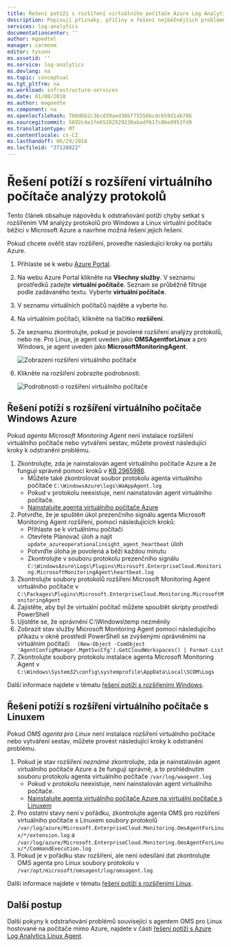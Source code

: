 ```yaml
---
title: Řešení potíží s rozšíření virtuálního počítače Azure Log Analytics | Microsoft Docs
description: Popisují příznaky, příčiny a řešení nejběžnějších problémů s rozšířením VM analýzy protokolů pro systém Windows a Linux virtuálních počítačích Azure.
services: log-analytics
documentationcenter: ''
author: mgoedtel
manager: carmonm
editor: tysonn
ms.assetid: ''
ms.service: log-analytics
ms.devlang: na
ms.topic: conceptual
ms.tgt_pltfrm: na
ms.workload: infrastructure-services
ms.date: 01/08/2018
ms.author: magoedte
ms.component: na
ms.openlocfilehash: 700d6b2c3bcd39aed38bf75556bcdcb59d1ab78b
ms.sourcegitcommit: 5892c4e1fe65282929230abadf617c0be8953fd9
ms.translationtype: MT
ms.contentlocale: cs-CZ
ms.lasthandoff: 06/29/2018
ms.locfileid: "37128822"
---
```

# <a name="troubleshooting-the-log-analytics-vm-extension"></a>Řešení potíží s rozšíření virtuálního počítače analýzy protokolů
Tento článek obsahuje nápovědu k odstraňování potíží chyby setkat s rozšířením VM analýzy protokolů pro Windows a Linux virtuální počítače běžící v Microsoft Azure a navrhne možná řešení jejich řešení.

Pokud chcete ověřit stav rozšíření, proveďte následující kroky na portálu Azure.

1. Přihlaste se k webu [Azure Portal](http://portal.azure.com).
2. Na webu Azure Portal klikněte na **Všechny služby**. V seznamu prostředků zadejte **virtuální počítače**. Seznam se průběžně filtruje podle zadávaného textu. Vyberte **virtuální počítače**.
3. V seznamu virtuálních počítačů najděte a vyberte ho.
3. Na virtuálním počítači, klikněte na tlačítko **rozšíření**.
4. Ze seznamu zkontrolujte, pokud je povolené rozšíření analýzy protokolů, nebo ne.  Pro Linux, je agent uveden jako **OMSAgentforLinux** a pro Windows, je agent uveden jako **MicrosoftMonitoringAgent**.

   ![Zobrazení rozšíření virtuálního počítače](./media/log-analytics-azure-vmext-troubleshoot/log-analytics-vmview-extensions.png)

4. Klikněte na rozšíření zobrazíte podrobnosti. 

   ![Podrobnosti o rozšíření virtuálního počítače](./media/log-analytics-azure-vmext-troubleshoot/log-analytics-vmview-extensiondetails.png)

## <a name="troubleshooting-azure-windows-vm-extension"></a>Řešení potíží s rozšíření virtuálního počítače Windows Azure

Pokud *agenta Microsoft Monitoring Agent* není instalace rozšíření virtuálního počítače nebo vytváření sestav, můžete provést následující kroky k odstranění problému.

1. Zkontrolujte, zda je nainstalován agent virtuálního počítače Azure a že fungují správně pomocí kroků v [KB 2965986](https://support.microsoft.com/kb/2965986#mt1).
   * Můžete také zkontrolovat soubor protokolu agenta virtuálního počítače `C:\WindowsAzure\logs\WaAppAgent.log`
   * Pokud v protokolu neexistuje, není nainstalován agent virtuálního počítače.
   * [Nainstalujte agenta virtuálního počítače Azure](log-analytics-quick-collect-azurevm.md#enable-the-log-analytics-vm-extension)
2. Potvrďte, že je spuštěn úkol prezenčního signálu agenta Microsoft Monitoring Agent rozšíření, pomocí následujících kroků:
   * Přihlaste se k virtuálnímu počítači
   * Otevřete Plánovač úloh a najít `update_azureoperationalinsight_agent_heartbeat` úloh
   * Potvrďte úloha je povolená a běží každou minutu
   * Zkontrolujte v souboru protokolu prezenčního signálu `C:\WindowsAzure\Logs\Plugins\Microsoft.EnterpriseCloud.Monitoring.MicrosoftMonitoringAgent\heartbeat.log`
3. Zkontrolujte soubory protokolů rozšíření Microsoft Monitoring Agent virtuálního počítače v `C:\Packages\Plugins\Microsoft.EnterpriseCloud.Monitoring.MicrosoftMonitoringAgent`
4. Zajistěte, aby byl že virtuální počítač můžete spouštět skripty prostředí PowerShell
5. Ujistěte se, že oprávnění C:\Windows\temp nezměnily
6. Zobrazit stav služby Microsoft Monitoring Agent pomocí následujícího příkazu v okně prostředí PowerShell se zvýšenými oprávněními na virtuálním počítači `  (New-Object -ComObject 'AgentConfigManager.MgmtSvcCfg').GetCloudWorkspaces() | Format-List`
7. Zkontrolujte soubory protokolu instalace agenta Microsoft Monitoring Agent v `C:\Windows\System32\config\systemprofile\AppData\Local\SCOM\Logs`

Další informace najdete v tématu [řešení potíží s rozšířeními Windows](../virtual-machines/windows/extensions-oms.md).

## <a name="troubleshooting-linux-vm-extension"></a>Řešení potíží s rozšíření virtuálního počítače s Linuxem
Pokud *OMS agenta pro Linux* není instalace rozšíření virtuálního počítače nebo vytváření sestav, můžete provést následující kroky k odstranění problému.

1. Pokud je stav rozšíření *neznámé* zkontrolujte, zda je nainstalován agent virtuálního počítače Azure a že fungují správně, a to prohlédnutím souboru protokolu agenta virtuálního počítače `/var/log/waagent.log`
   * Pokud v protokolu neexistuje, není nainstalován agent virtuálního počítače.
   * [Nainstalujte agenta virtuálního počítače Azure na virtuální počítače s Linuxem](log-analytics-quick-collect-azurevm.md#enable-the-log-analytics-vm-extension)
2. Pro ostatní stavy není v pořádku, zkontrolujte agenta OMS pro rozšíření virtuálního počítače s Linuxem soubory protokolů `/var/log/azure/Microsoft.EnterpriseCloud.Monitoring.OmsAgentForLinux/*/extension.log` a `/var/log/azure/Microsoft.EnterpriseCloud.Monitoring.OmsAgentForLinux/*/CommandExecution.log`
3. Pokud je v pořádku stav rozšíření, ale není odesílání dat zkontrolujte OMS agenta pro Linux soubory protokolu v `/var/opt/microsoft/omsagent/log/omsagent.log`

Další informace najdete v tématu [řešení potíží s rozšířeními Linux](../virtual-machines/linux/extensions-oms.md).

## <a name="next-steps"></a>Další postup

Další pokyny k odstraňování problémů související s agentem OMS pro Linux hostované na počítače mimo Azure, najdete v části [řešení potíží s Azure Log Analytics Linux Agent](log-analytics-agent-linux-support.md).  
